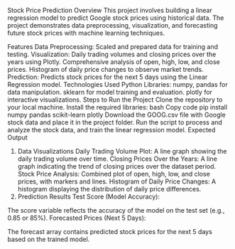 Stock Price Prediction
Overview
This project involves building a linear regression model to predict Google stock prices using historical data. The project demonstrates data preprocessing, visualization, and forecasting future stock prices with machine learning techniques.

Features
Data Preprocessing: Scaled and prepared data for training and testing.
Visualization:
Daily trading volumes and closing prices over the years using Plotly.
Comprehensive analysis of open, high, low, and close prices.
Histogram of daily price changes to observe market trends.
Prediction: Predicts stock prices for the next 5 days using the Linear Regression model.
Technologies Used
Python Libraries:
numpy, pandas for data manipulation.
sklearn for model training and evaluation.
plotly for interactive visualizations.
Steps to Run the Project
Clone the repository to your local machine.
Install the required libraries:
bash
Copy code
pip install numpy pandas scikit-learn plotly
Download the GOOG.csv file with Google stock data and place it in the project folder.
Run the script to process and analyze the stock data, and train the linear regression model.
Expected Output
1. Data Visualizations
Daily Trading Volume Plot:
A line graph showing the daily trading volume over time.
Closing Prices Over the Years:
A line graph indicating the trend of closing prices over the dataset period.
Stock Price Analysis:
Combined plot of open, high, low, and close prices, with markers and lines.
Histogram of Daily Price Changes:
A histogram displaying the distribution of daily price differences.
2. Prediction Results
Test Score (Model Accuracy):

The score variable reflects the accuracy of the model on the test set (e.g., 0.85 or 85%).
Forecasted Prices (Next 5 Days):

The forecast array contains predicted stock prices for the next 5 days based on the trained model.
